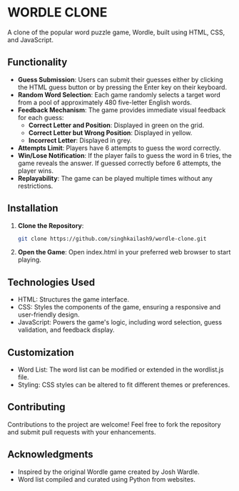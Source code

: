 # WORDLE CLONE

A clone of the popular word puzzle game, Wordle, built using HTML, CSS, and JavaScript.

## Functionality

- **Guess Submission**: Users can submit their guesses either by clicking the HTML guess button or by pressing the Enter key on their keyboard.
- **Random Word Selection**: Each game randomly selects a target word from a pool of approximately 480 five-letter English words.
- **Feedback Mechanism**: The game provides immediate visual feedback for each guess:
  - **Correct Letter and Position**: Displayed in green on the grid.
  - **Correct Letter but Wrong Position**: Displayed in yellow.
  - **Incorrect Letter**: Displayed in grey.
- **Attempts Limit**: Players have 6 attempts to guess the word correctly.
- **Win/Lose Notification**: If the player fails to guess the word in 6 tries, the game reveals the answer. If guessed correctly before 6 attempts, the player wins.
- **Replayability**: The game can be played multiple times without any restrictions.

## Installation

1. **Clone the Repository**:
   ```bash
   git clone https://github.com/singhkailash9/wordle-clone.git

2. **Open the Game**:
Open index.html in your preferred web browser to start playing.

## Technologies Used

- HTML: Structures the game interface.
- CSS: Styles the components of the game, ensuring a responsive and user-friendly design.
- JavaScript: Powers the game's logic, including word selection, guess validation, and feedback display.

## Customization

- Word List: The word list can be modified or extended in the wordlist.js file.
- Styling: CSS styles can be altered to fit different themes or preferences.

## Contributing

Contributions to the project are welcome! Feel free to fork the repository and submit pull requests with your enhancements.

## Acknowledgments

- Inspired by the original Wordle game created by Josh Wardle.
- Word list compiled and curated using Python from websites.